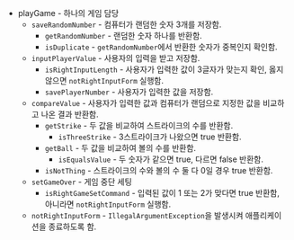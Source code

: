 - playGame - 하나의 게임 담당
  - `saveRandomNumber` - 컴퓨터가 랜덤한 숫자 3개를 저장함.
    - `getRandomNumber` - 랜덤한 숫자 하나를 반환함.
    - `isDuplicate` - `getRandomNumber`에서 반환한 숫자가 중복인지 확인함.
  - `inputPlayerValue` - 사용자의 입력을 받고 저장함.
    - `isRightInputLength` - 사용자가 입력한 값이 3글자가 맞는지 확인, 옳지 않으면 `notRightInputForm` 실행함.
    - `savePlayerNumber` - 사용자가 입력한 값을 저장함.
  - `compareValue` - 사용자가 입력한 값과 컴퓨터가 랜덤으로 지정한 값을 비교하고 나온 결과 반환함.
    - `getStrike` - 두 값을 비교하여 스트라이크의 수를 반환함.
      - `isThreeStrike` - 3스트라이크가 나왔으면 true 반환함.
    - `getBall` - 두 값을 비교하여 볼의 수를 반환함.
      - `isEqualsValue` - 두 숫자가 같으면 true, 다르면 false 반환함.
    - `isNotThing` - 스트라이크의 수와 볼의 수 둘 다 0일 경우 true 반환함.
  - `setGameOver` - 게임 중단 세팅
    - `isRightGameSetCommand` - 입력된 값이 1 또는 2가 맞다면 true 반환함, 아니라면 `notRightInputForm` 실행함.
  - `notRightInputForm` - `IllegalArgumentException`을 발생시켜 애플리케이션을 종료하도록 함.